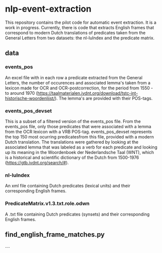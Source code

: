 # nlp-event-extraction
This repository contains the pilot code for automatic event extraction. It is a work in progress.
Currently, there is code that extracts English frames that correspond to modern Dutch translations of predicates taken from the General Letters from two datasets: the nl-luIndex and the predicate matrix. 

## data
### events_pos
An excel file with in each row a predicate extracted from the General Letters, the number of occurences and associated lemma's taken from a lexicon made for OCR and OCR-postcorrection, for the period from 1550 - to around 1970 (https://taalmaterialen.ivdnt.org/download/tstc-int-historische-woordenlijst/). The lemma's are provided with their POS-tags. 

### events_pos_devset
This is a subset of a filtered version of the events_pos file. From the events_pos file, only those predicates that were associated with a lemma from the OCR lexicon with a VRB POS-tag. events_pos_devset represents the top 150 most ocurring predicatesfrom this file, provided with a modern Dutch translation. The translations were gathered by looking at the associated lemma that was labeled as a verb for each predicate and looking up its meaning in the Woordenboek der Nederlandsche Taal (WNT), which is a historical and scientific dictionary of the Dutch from 1500-1976 (https://gtb.ivdnt.org/search/#).

### nl-luIndex
An xml file containing Dutch predicates (lexical units) and their corresponding English frames.

### PredicateMatrix.v1.3.txt.role.odwn
A .txt file containing Dutch predicates (synsets) and their corresponding English frames.

## find_english_frame_matches.py
....
